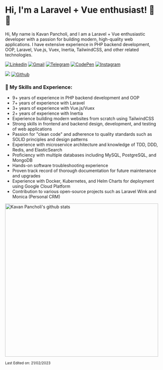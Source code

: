 <!-- Greeting -->
# Hi, I'm a Laravel + Vue enthusiast! :wave::smiley:

<!--Introduction -->
Hi, My name is Kavan Pancholi, and I am a Laravel + Vue enthusiastic developer with a passion for building modern, high-quality web applications. I have extensive experience in PHP backend development, OOP, Laravel, Vue.js, Vuex, Inertia, TailwindCSS, and other related technologies.<br>

<!-- Your badges -->
[![Linkedin](https://img.shields.io/badge/-KavanPancholi-blue?style=flat&logo=Linkedin&logoColor=white)](https://www.linkedin.com/in/kavanpancholi)
[![Gmail](https://img.shields.io/badge/-kavanpancholi@gmail.com-c14438?style=flat&logo=Gmail&logoColor=white)](mailto:kavanpancholi@gmail.com)
[![Telegram](https://img.shields.io/badge/-@kavanpancholi-blue?style=flat&logo=Telegram&logoColor=white)](https://t.me/kavanpancholi)
[![CodePen](https://img.shields.io/badge/-kavan-black?style=flat&logo=CodePen&logoColor=white)](https://codepen.io/kavan)
[![Instagram](https://img.shields.io/badge/-kavanpancholi-c13584?style=flat&labelColor=c13584&logo=instagram&logoColor=white)](https://www.instagram.com/kavanpancholi)

<!-- Profile View Count and GitStats -->
![](https://komarev.com/ghpvc/?username=kavanpancholi&style=flat)
[![Github](https://img.shields.io/badge/-kavanpancholi-black?style=flat&labelColor=black&logo=github&logoColor=white)](https://gitstats.me/kavanpancholi)

### 💼  My Skills and Experience:
* 9+ years of experience in PHP backend development and OOP
* 7+ years of experience with Laravel
* 3+ years of experience with Vue.js/Vuex
* 2+ years of experience with Inertia
* Experience building modern websites from scratch using TailwindCSS
* Strong skills in frontend and backend design, development, and testing of web applications
* Passion for "clean code" and adherence to quality standards such as SOLID principles and design patterns
* Experience with microservice architecture and knowledge of TDD, DDD, Redis, and ElasticSearch
* Proficiency with multiple databases including MySQL, PostgreSQL, and MongoDB
* Hands-on software troubleshooting experience
* Proven track record of thorough documentation for future maintenance and upgrades
* Experience with Docker, Kubernetes, and Helm Charts for deployment using Google Cloud Platform
* Contribution to various open-source projects such as Laravel Wink and Monica (Personal CRM)

<p> <!-- GitHub README Stats -->
    <img width="500" height="auto" alt="Kavan Pancholi's github stats" 
         src="https://github-readme-stats.vercel.app/api?username=kavanpancholi&show_icons=true&theme=algolia&count_private=true&include_all_commits=true" />
</p>


<small>Last Edited on: 21/02/2023</small>

